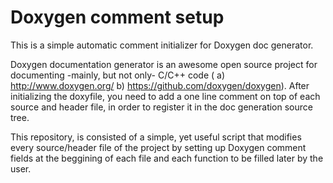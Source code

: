 # Doxygen comment setup

This is a simple automatic comment initializer for Doxygen doc generator.

Doxygen documentation generator is an awesome open source project for documenting -mainly, but not only- C/C++ code ( a) http://www.doxygen.org/ b) https://github.com/doxygen/doxygen). After initializing the doxyfile, you need to add a one line comment on top of each source and header file, in order to register it in the doc generation source tree.

This repository, is consisted of a simple, yet useful script that modifies every source/header file of the project by setting up Doxygen comment fields at the beggining of each file and each function to be filled later by the user.
